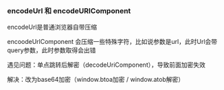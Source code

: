 ### encodeUrl 和 encodeURIComponent

encodeUrl是普通浏览器自带压缩

encoodeUrlComponent 会压缩一些特殊字符，比如说参数是url，此时Url会带query参数，此时参数取得会出错

遇见问题：单点跳转后解密（decodeUriComponent），导致前面加密失效

解决：改为base64加密（window.btoa加密 / window.atob解密）